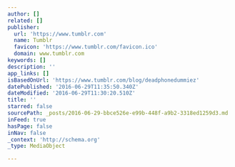 ```yaml
---
author: []
related: []
publisher:
  url: 'https://www.tumblr.com'
  name: Tumblr
  favicon: 'https://www.tumblr.com/favicon.ico'
  domain: www.tumblr.com
keywords: []
description: ''
app_links: []
isBasedOnUrl: 'https://www.tumblr.com/blog/deadphonedummiez'
datePublished: '2016-06-29T11:35:50.340Z'
dateModified: '2016-06-29T11:30:20.510Z'
title: ''
starred: false
sourcePath: _posts/2016-06-29-bbce526e-e99b-448f-a9b2-3318ed1259d3.md
inFeed: true
hasPage: false
inNav: false
_context: 'http://schema.org'
_type: MediaObject

---
```

<article style=""></article>